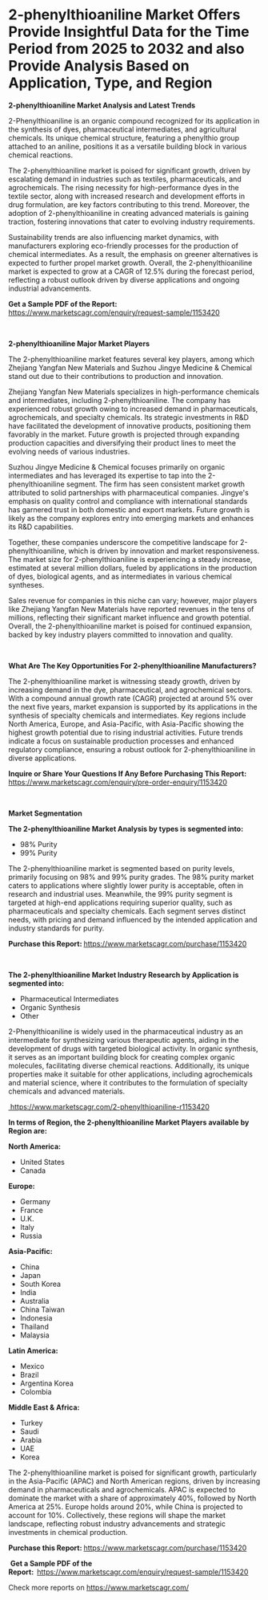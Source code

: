 <p><h1>2-phenylthioaniline Market Offers Provide Insightful Data for the Time Period from 2025 to 2032 and also Provide Analysis Based on Application, Type, and Region</h1></p><p><strong>2-phenylthioaniline Market Analysis and Latest Trends</strong></p>
<p><p>2-Phenylthioaniline is an organic compound recognized for its application in the synthesis of dyes, pharmaceutical intermediates, and agricultural chemicals. Its unique chemical structure, featuring a phenylthio group attached to an aniline, positions it as a versatile building block in various chemical reactions. </p><p>The 2-phenylthioaniline market is poised for significant growth, driven by escalating demand in industries such as textiles, pharmaceuticals, and agrochemicals. The rising necessity for high-performance dyes in the textile sector, along with increased research and development efforts in drug formulation, are key factors contributing to this trend. Moreover, the adoption of 2-phenylthioaniline in creating advanced materials is gaining traction, fostering innovations that cater to evolving industry requirements.</p><p>Sustainability trends are also influencing market dynamics, with manufacturers exploring eco-friendly processes for the production of chemical intermediates. As a result, the emphasis on greener alternatives is expected to further propel market growth. Overall, the 2-phenylthioaniline market is expected to grow at a CAGR of 12.5% during the forecast period, reflecting a robust outlook driven by diverse applications and ongoing industrial advancements.</p></p>
<p><strong>Get a Sample PDF of the Report:&nbsp;</strong> <a href="https://www.marketscagr.com/enquiry/request-sample/1153420?utm_campaign=3534&utm_medium=2&utm_source=Github&utm_content=ia&utm_term=04042025&utm_id=2-phenylthioaniline">https://www.marketscagr.com/enquiry/request-sample/1153420</a></p>
<p>&nbsp;</p>
<p><strong>2-phenylthioaniline Major Market Players</strong></p>
<p><p>The 2-phenylthioaniline market features several key players, among which Zhejiang Yangfan New Materials and Suzhou Jingye Medicine & Chemical stand out due to their contributions to production and innovation.</p><p>Zhejiang Yangfan New Materials specializes in high-performance chemicals and intermediates, including 2-phenylthioaniline. The company has experienced robust growth owing to increased demand in pharmaceuticals, agrochemicals, and specialty chemicals. Its strategic investments in R&D have facilitated the development of innovative products, positioning them favorably in the market. Future growth is projected through expanding production capacities and diversifying their product lines to meet the evolving needs of various industries.</p><p>Suzhou Jingye Medicine & Chemical focuses primarily on organic intermediates and has leveraged its expertise to tap into the 2-phenylthioaniline segment. The firm has seen consistent market growth attributed to solid partnerships with pharmaceutical companies. Jingye's emphasis on quality control and compliance with international standards has garnered trust in both domestic and export markets. Future growth is likely as the company explores entry into emerging markets and enhances its R&D capabilities.</p><p>Together, these companies underscore the competitive landscape for 2-phenylthioaniline, which is driven by innovation and market responsiveness. The market size for 2-phenylthioaniline is experiencing a steady increase, estimated at several million dollars, fueled by applications in the production of dyes, biological agents, and as intermediates in various chemical syntheses.</p><p>Sales revenue for companies in this niche can vary; however, major players like Zhejiang Yangfan New Materials have reported revenues in the tens of millions, reflecting their significant market influence and growth potential. Overall, the 2-phenylthioaniline market is poised for continued expansion, backed by key industry players committed to innovation and quality.</p></p>
<p>&nbsp;</p>
<p><strong>What Are The Key Opportunities For 2-phenylthioaniline Manufacturers?</strong></p>
<p><p>The 2-phenylthioaniline market is witnessing steady growth, driven by increasing demand in the dye, pharmaceutical, and agrochemical sectors. With a compound annual growth rate (CAGR) projected at around 5% over the next five years, market expansion is supported by its applications in the synthesis of specialty chemicals and intermediates. Key regions include North America, Europe, and Asia-Pacific, with Asia-Pacific showing the highest growth potential due to rising industrial activities. Future trends indicate a focus on sustainable production processes and enhanced regulatory compliance, ensuring a robust outlook for 2-phenylthioaniline in diverse applications.</p></p>
<p><strong>Inquire or Share Your Questions If Any Before Purchasing This Report:</strong> <a href="https://www.marketscagr.com/enquiry/pre-order-enquiry/1153420?utm_campaign=3534&utm_medium=2&utm_source=Github&utm_content=ia&utm_term=04042025&utm_id=2-phenylthioaniline">https://www.marketscagr.com/enquiry/pre-order-enquiry/1153420</a></p>
<p>&nbsp;</p>
<p><strong>Market Segmentation</strong></p>
<p><strong>The 2-phenylthioaniline Market Analysis by types is segmented into:</strong></p>
<p><ul><li>98% Purity</li><li>99% Purity</li></ul></p>
<p><p>The 2-phenylthioaniline market is segmented based on purity levels, primarily focusing on 98% and 99% purity grades. The 98% purity market caters to applications where slightly lower purity is acceptable, often in research and industrial uses. Meanwhile, the 99% purity segment is targeted at high-end applications requiring superior quality, such as pharmaceuticals and specialty chemicals. Each segment serves distinct needs, with pricing and demand influenced by the intended application and industry standards for purity.</p></p>
<p><strong>Purchase this Report:&nbsp;</strong><a href="https://www.marketscagr.com/purchase/1153420?utm_campaign=3534&utm_medium=2&utm_source=Github&utm_content=ia&utm_term=04042025&utm_id=2-phenylthioaniline">https://www.marketscagr.com/purchase/1153420</a></p>
<p>&nbsp;</p>
<p><strong>The 2-phenylthioaniline Market Industry Research by Application is segmented into:</strong></p>
<p><ul><li>Pharmaceutical Intermediates</li><li>Organic Synthesis</li><li>Other</li></ul></p>
<p><p>2-Phenylthioaniline is widely used in the pharmaceutical industry as an intermediate for synthesizing various therapeutic agents, aiding in the development of drugs with targeted biological activity. In organic synthesis, it serves as an important building block for creating complex organic molecules, facilitating diverse chemical reactions. Additionally, its unique properties make it suitable for other applications, including agrochemicals and material science, where it contributes to the formulation of specialty chemicals and advanced materials.</p></p>
<p><a href="https://www.marketscagr.com/2-phenylthioaniline-r1153420?utm_campaign=3534&utm_medium=2&utm_source=Github&utm_content=ia&utm_term=04042025&utm_id=2-phenylthioaniline">&nbsp;https://www.marketscagr.com/2-phenylthioaniline-r1153420</a></p>
<p><strong>In terms of Region, the 2-phenylthioaniline Market Players available by Region are:</strong></p>
<p>
    <p> <strong> North America: </strong>
        <ul>
            <li>United States</li>
            <li>Canada</li>
        </ul>
        </p> 
    <p> <strong> Europe: </strong>
        <ul>
            <li>Germany</li>
            <li>France</li>
            <li>U.K.</li>
            <li>Italy</li>
            <li>Russia</li>
        </ul>
        </p> 
    <p> <strong> Asia-Pacific: </strong>
        <ul>
            <li>China</li>
            <li>Japan</li>
            <li>South Korea</li>
            <li>India</li>
            <li>Australia</li>
            <li>China Taiwan</li>
            <li>Indonesia</li>
            <li>Thailand</li>
            <li>Malaysia</li>
        </ul>
        </p> 
    <p> <strong> Latin America: </strong>
        <ul>
            <li>Mexico</li>
            <li>Brazil</li>
            <li>Argentina Korea</li>
            <li>Colombia</li>
        </ul>
        </p> 
    <p> <strong> Middle East & Africa: </strong>
        <ul>
            <li>Turkey</li>
            <li>Saudi</li>
            <li>Arabia</li>
            <li>UAE</li>
            <li>Korea</li>
        </ul>
    </p>
    </p>
<p><p>The 2-phenylthioaniline market is poised for significant growth, particularly in the Asia-Pacific (APAC) and North American regions, driven by increasing demand in pharmaceuticals and agrochemicals. APAC is expected to dominate the market with a share of approximately 40%, followed by North America at 25%. Europe holds around 20%, while China is projected to account for 10%. Collectively, these regions will shape the market landscape, reflecting robust industry advancements and strategic investments in chemical production.</p></p>
<p><strong>Purchase this Report: </strong><a href="https://www.marketscagr.com/purchase/1153420?utm_campaign=3534&utm_medium=2&utm_source=Github&utm_content=ia&utm_term=04042025&utm_id=2-phenylthioaniline">https://www.marketscagr.com/purchase/1153420</a></p>
<p>&nbsp;<strong>Get a Sample PDF of the Report:&nbsp;&nbsp;</strong><a href="https://www.marketscagr.com/enquiry/request-sample/1153420?utm_campaign=3534&utm_medium=2&utm_source=Github&utm_content=ia&utm_term=04042025&utm_id=2-phenylthioaniline">https://www.marketscagr.com/enquiry/request-sample/1153420</a></p>
<p><strong></strong></p>
<p>Check more reports on <a href="https://www.marketscagr.com/?utm_campaign=3534&utm_medium=2&utm_source=Github&utm_content=ia&utm_term=04042025&utm_id=2-phenylthioaniline">https://www.marketscagr.com/</a></p>